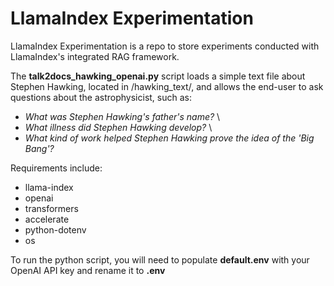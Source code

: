 # LlamaIndex Experimentation
LlamaIndex Experimentation is a repo to store experiments conducted with LlamaIndex's integrated RAG framework.

The **talk2docs_hawking_openai.py** script loads a simple text file about Stephen Hawking, located in /hawking_text/, and
allows the end-user to ask questions about the astrophysicist, such as:

* *What was Stephen Hawking's father's name?* \
* *What illness did Stephen Hawking develop?* \
* *What kind of work helped Stephen Hawking prove the idea of the 'Big Bang'?*

Requirements include:
* llama-index
* openai
* transformers
* accelerate
* python-dotenv
* os

To run the python script, you will need to populate **default.env** with your OpenAI API key and rename it to **.env**
